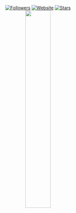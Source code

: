 <p align=center>  
  <a href="https://github.com/zurlyy?tab=followers"><img alt="Followers" src="https://img.shields.io/github/followers/zurlyy?style=for-the-badge&logoColor=ffffff&labelColor=000000&color=000000"></a>
 <a href="https://zurly.me"><img alt="Website" src="https://img.shields.io/website?up_message=zurly.me%20is%20up&up_color=000000&down_message=zurly.me%20is%20down&down_color=FF0000&url=https%3A%2F%2Fzurly.me&style=for-the-badge&labelColor=000000"></a>
  <a href="https://github.com/zurlyy?tab=stars"><img alt="Stars" src="https://img.shields.io/github/stars/zurlyy?style=for-the-badge&logoColor=ffffff&labelColor=000000&color=000000"></a>
 <br>  
  <a href="https://discord.com/users/745631824163766412"><img src="https://api.status.gg/discord/745631824163766412?theme%5Bbackground%5D%5Bprimary%5D=000000&theme%5Bbackground%5D%5Bsecondary%5D=000000&theme%5Btext%5D%5Bprimary%5D=ffffff&theme%5Btext%5D%5Bsecondary%5D=ffffff&theme%5Bseparator%5D=ffffff&theme%5Blogo%5D=000000" width=40%></a>
</p>
